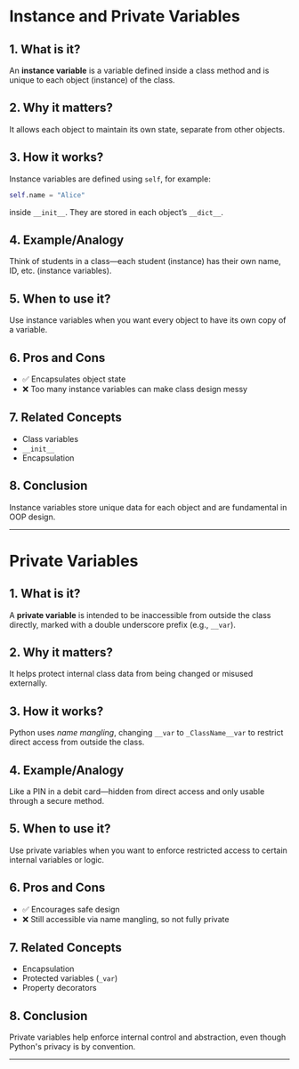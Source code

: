 # Instance and Private Variables

## 1. What is it?  
An **instance variable** is a variable defined inside a class method and is unique to each object (instance) of the class.

## 2. Why it matters?  
It allows each object to maintain its own state, separate from other objects.

## 3. How it works?  
Instance variables are defined using `self`, for example:  
```python
self.name = "Alice"
```
inside `__init__`. They are stored in each object’s `__dict__`.

## 4. Example/Analogy  
Think of students in a class—each student (instance) has their own name, ID, etc. (instance variables).

## 5. When to use it?  
Use instance variables when you want every object to have its own copy of a variable.

## 6. Pros and Cons  
- ✅ Encapsulates object state  
- ❌ Too many instance variables can make class design messy

## 7. Related Concepts  
- Class variables  
- `__init__`  
- Encapsulation

## 8. Conclusion  
Instance variables store unique data for each object and are fundamental in OOP design.

---

# Private Variables

## 1. What is it?  
A **private variable** is intended to be inaccessible from outside the class directly, marked with a double underscore prefix (e.g., `__var`).

## 2. Why it matters?  
It helps protect internal class data from being changed or misused externally.

## 3. How it works?  
Python uses *name mangling*, changing `__var` to `_ClassName__var` to restrict direct access from outside the class.

## 4. Example/Analogy  
Like a PIN in a debit card—hidden from direct access and only usable through a secure method.

## 5. When to use it?  
Use private variables when you want to enforce restricted access to certain internal variables or logic.

## 6. Pros and Cons  
- ✅ Encourages safe design  
- ❌ Still accessible via name mangling, so not fully private

## 7. Related Concepts  
- Encapsulation  
- Protected variables (`_var`)  
- Property decorators

## 8. Conclusion  
Private variables help enforce internal control and abstraction, even though Python's privacy is by convention.

---
